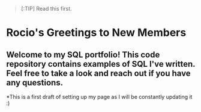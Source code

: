 >[:TIP]
> Read this first.

# Rocio's Greetings to New Members

## Welcome to my SQL portfolio! This code repository contains examples of SQL I've written. Feel free to take a look and reach out if you have any questions.

*This is a first draft of setting up my page as I will be constantly updating it :) 

